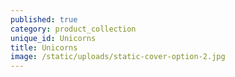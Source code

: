 ```yaml
---
published: true
category: product_collection
unique_id: Unicorns
title: Unicorns
image: /static/uploads/static-cover-option-2.jpg
---
```


